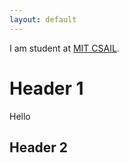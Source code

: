 ```yaml
---
layout: default
---
```



I am student at [MIT CSAIL]([./another-page.html](https://www.csail.mit.edu/)).



# Header 1

Hello
## Header 2
